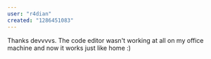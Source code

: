 ```yaml
---
user: "r4dian"
created: "1286451083"
---
```


Thanks devvvvs. The code editor wasn't working at all on my office machine and now it works just like home :)

